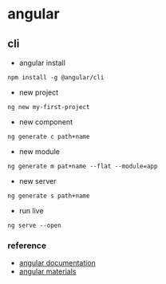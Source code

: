 # angular

## cli

- angular install

`npm install -g @angular/cli`

- new project

`ng new my-first-project`

- new component

`ng generate c path+name`

- new module 

`ng generate m pat+name --flat --module=app`

- new server 

`ng generate s path+name`

- run live

`ng serve --open`

### reference

- [angular documentation](https://angular.io/cli)
- [angular materials](https://material.angular.io)
